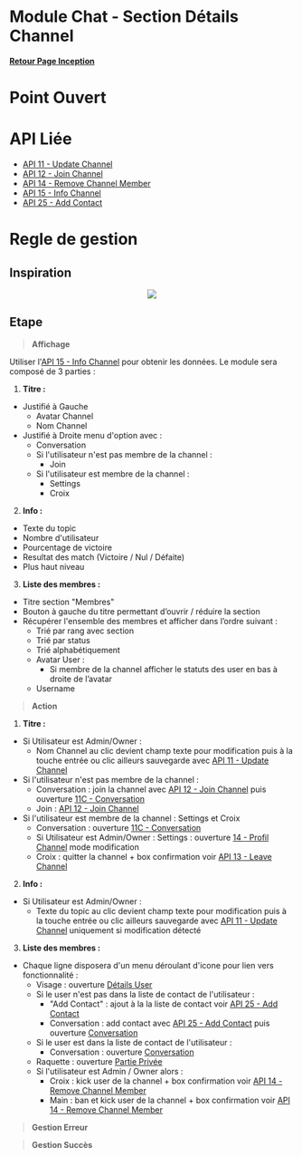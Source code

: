 # Module Chat - Section Détails Channel

**[Retour Page Inception](./00_Page_Inception.md)**

# Point Ouvert

# API Liée
- [API 11 - Update Channel](../API/11_Update_Channel.md)
- [API 12 - Join Channel](../API/12_Join_Channel.md)
- [API 14 - Remove Channel Member](../API/14_Remove_Channel_Member.md)
- [API 15 - Info Channel](../API/15_Info_Channel.md)
- [API 25 - Add Contact](../API/25_Add_Contact.md)
# Regle de gestion

## Inspiration
<p align="center">
	<img src="./Inspiration/" />
</p>

## Etape

> **Affichage**

Utiliser l'[API 15 - Info Channel](../API/15_Info_Channel.md) pour obtenir les données. Le module sera composé de 3 parties :
1. **Titre :**
- Justifié à Gauche
	- Avatar Channel
	- Nom Channel
- Justifié à Droite menu d'option avec :
	- Conversation 
	- Si l'utilisateur n'est pas membre de la channel : 
		- Join
	- Si l'utilisateur est membre de la channel :
		- Settings
		- Croix

2. **Info :**
- Texte du topic
- Nombre d'utilisateur
- Pourcentage de victoire
- Resultat des match (Victoire / Nul / Défaite)
- Plus haut niveau

3. **Liste des membres :**
- Titre section "Membres"
- Bouton à gauche du titre permettant d’ouvrir / réduire la section
- Récupérer l'ensemble des membres et afficher dans l’ordre suivant  :
	- Trié par rang avec section
	- Trié par status
	- Trié alphabétiquement
	- Avatar User :
		- Si membre de la channel afficher le statuts des user en bas à droite de l’avatar
	- Username

> **Action**

1. **Titre :**
- Si Utilisateur est Admin/Owner :
	- Nom Channel au clic devient champ texte pour modification puis à la touche entrée ou clic ailleurs sauvegarde avec [API 11 - Update Channel](../API/11_Update_Channel.md)
- Si l'utilisateur n'est pas membre de la channel : 
	- Conversation : join la channel avec [API 12 - Join Channel](../API/12_Join_Channel.md) puis ouverture [11C - Conversation](./11C_Conversation.md)
	- Join : [API 12 - Join Channel](../API/12_Join_Channel.md)
- Si l'utilisateur est membre de la channel : Settings et Croix
	- Conversation : ouverture [11C - Conversation](./11C_Conversation.md)
	- Si Utilisateur est Admin/Owner : Settings : ouverture [14 - Profil Channel](./14_Profil_Channel.md) mode modification
	- Croix : quitter la channel + box confirmation voir [API 13 - Leave Channel](../API/13_Leave_Channel.md)

2. **Info :**
- Si Utilisateur est Admin/Owner :
	- Texte du topic au clic devient champ texte pour modification puis à la touche entrée ou clic ailleurs sauvegarde avec [API 11 - Update Channel](../API/11_Update_Channel.md) uniquement si modification détecté

3. **Liste des membres :**
- Chaque ligne disposera d'un menu déroulant d'icone pour lien vers fonctionnalité : 
	- Visage : ouverture [Détails User](./11E_Details_User.md)
	- Si le user n'est pas dans la liste de contact de l'utilisateur : 
		- "Add Contact" : ajout à la la liste de contact voir [API 25 - Add Contact](../API/25_Add_Contact.md)
		- Conversation : add contact avec [API 25 - Add Contact](../API/25_Add_Contact.md) puis ouverture [Conversation](./11C_Conversation.md)
	- Si le user est dans la liste de contact de l'utilisateur :
		- Conversation : ouverture [Conversation](./11C_Conversation.md)
	- Raquette : ouverture [Partie Privée](./24_Partie_Privee.md)
	- Si l'utilisateur est Admin / Owner alors : 
		- Croix : kick user de la channel + box confirmation voir [API 14 - Remove Channel Member](../API/14_Remove_Channel_Member.md)
		- Main : ban et kick user de la channel + box confirmation voir [API 14 - Remove Channel Member](../API/14_Remove_Channel_Member.md)

> **Gestion Erreur**

> **Gestion Succès**

